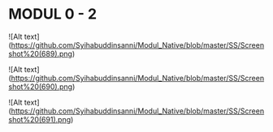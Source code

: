 # MODUL 0 - 2
![Alt text] (https://github.com/Syihabuddinsanni/Modul_Native/blob/master/SS/Screenshot%20(689).png)

![Alt text] (https://github.com/Syihabuddinsanni/Modul_Native/blob/master/SS/Screenshot%20(690).png)

![Alt text] (https://github.com/Syihabuddinsanni/Modul_Native/blob/master/SS/Screenshot%20(691).png)

